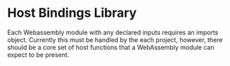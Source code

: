# Host Bindings Library

Each Webassembly module with any declared inputs requires an imports object.  Currently this must be handled by the each project, however, there should be a core set of host functions that a WebAssembly module can expect to be present.
